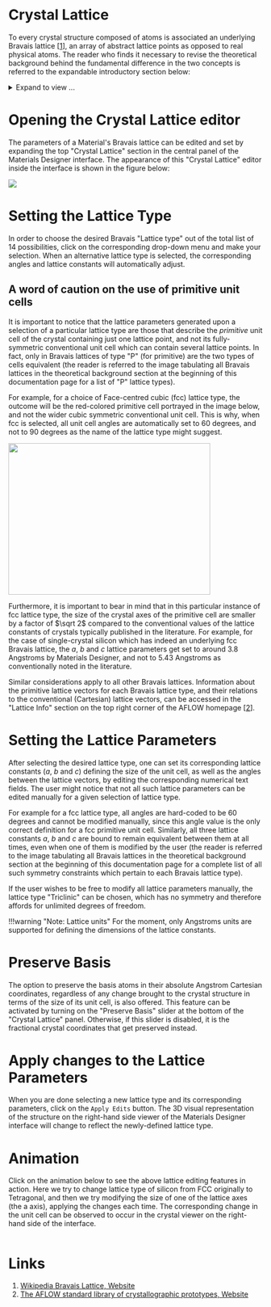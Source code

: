 # Crystal Lattice

To every crystal structure composed of atoms is associated an underlying Bravais lattice [[1](#links)], an array of abstract lattice points as opposed to real physical atoms. The reader who finds it necessary to revise the theoretical background behind the fundamental difference in the two concepts is referred to the expandable introductory section below: 

<details>
  <summary>
    Expand to view ...
  </summary>
  
In crystallography, a Bravais lattice represents an infinite array of discrete points generated by a set of discrete translation operations, which can be expressed in three dimensional space as:
  
$$
{\displaystyle \mathbf{R} = n_{1}\mathbf{a}_{1} + n_{2}\mathbf{a}_{2} + n_{3}\mathbf{a}_{3}}
$$
  
where $n_i$ are any integers, and $a_i$ are known as the primitive lattice vectors spanning the lattice in three-dimensional space. The defining characteristic of a Bravais lattice is that, for any choice of position vector $R$, the lattice has to look exactly the same when viewed from any equivalent lattice point.
  
Two Bravais lattices are considered equivalent if they have the same symmetry elements. In this sense, there are 14 possible distinct Bravais lattices in three-dimensional space, grouped together into 7 more general symmetry categorizations known as lattice systems. These two categories are tabulated in the image below for reference purposes, together with a representation of the typical appearance of their conventional unit cells exhibiting the full symmetry of the lattice:
  
<img src="/images/Bravais_lattices.png"/>

It can be deduced by inspecting the above figure that, besides their symmetry elements, Bravais lattices can additionally be described by the lattice parameters defining their unit cells. These parameters comprise information about both the lengths of the delimiting axes of the unit cell (the $a$, $b$ and $c$ lattice constants) and the angles between them ($\alpha$, $\beta$ and $\gamma$), as explained in the figure below: 

<img src="https://upload.wikimedia.org/wikipedia/commons/5/5e/UnitCell.png"/>


</details>


# Opening the Crystal Lattice editor

The parameters of a Material's Bravais lattice  can be edited and set by expanding the top "Crystal Lattice" section in the central panel of the Materials Designer interface. The appearance of this "Crystal Lattice" editor inside the interface is shown in the figure below:

<img src="/images/crystal-lattice.png"/>

# Setting the Lattice Type

In order to choose the desired Bravais "Lattice type" out of the total list of 14 possibilities, click on the corresponding drop-down menu and make your selection. When an alternative lattice type is selected, the corresponding angles and lattice constants will automatically adjust. 

## A word of caution on the use of primitive unit cells

It is important to notice that the lattice parameters generated upon a selection of a particular lattice type are those that describe the *primitive* unit cell of the crystal containing just one lattice point, and not its fully-symmetric conventional unit cell which can contain several lattice points. In fact, only in Bravais lattices of type "P" (for primitive) are the two types of cells equivalent (the reader is referred to the image tabulating all Bravais lattices in the theoretical background section at the beginning of this documentation page for a list of "P" lattice types). 

For example, for a choice of Face-centred cubic (fcc) lattice type, the outcome will be the red-colored primitive cell portrayed in the image below, and not the wider cubic symmetric conventional unit cell. This is why, when fcc is selected, all unit cell angles are automatically set to 60 degrees, and not to 90 degrees as the name of the lattice type might suggest. 

<img src="/images/TGa4T.png" width="400" height="300"/>

Furthermore, it is important to bear in mind that in this particular instance of fcc lattice type, the size of the crystal axes of the primitive cell are smaller by a factor of $\sqrt 2$ compared to the conventional values of the lattice constants of crystals typically published in the literature. For example, for the case of single-crystal silicon which has indeed an underlying fcc Bravais lattice, the $a$, $b$ and $c$ lattice parameters get set to around 3.8 Angstroms by Materials Designer, and not to 5.43 Angstroms as conventionally noted in the literature.

Similar considerations apply to all other Bravais lattices. Information about the primitive lattice vectors for each Bravais lattice type, and their relations to the conventional (Cartesian) lattice vectors, can be accessed in the "Lattice Info" section on the top right corner of the AFLOW homepage [[2](#links)]. 


# Setting the Lattice Parameters

After selecting the desired lattice type, one can set its corresponding lattice constants ($a$, $b$ and $c$) defining the size of the unit cell, as well as the angles between the lattice vectors, by editing the corresponding numerical text fields. The user might notice that not all such lattice parameters can be edited manually for a given selection of lattice type. 

For example for a fcc lattice type, all angles are hard-coded to be 60 degrees and cannot be modified manually, since this angle value is the only correct definition for a fcc primitive unit cell. Similarly, all three lattice constants $a$, $b$ and $c$ are bound to remain equivalent between them at all times, even when one of them is modified by the user (the reader is referred to the image tabulating all Bravais lattices in the theoretical background section at the beginning of this documentation page for a complete list of all such symmetry constraints which pertain to each Bravais lattice type). 

If the user wishes to be free to modify all lattice parameters manually, the lattice type "Triclinic" can be chosen, which has no symmetry and therefore affords for unlimited degrees of freedom. 

!!!warning "Note: Lattice units"
    For the moment, only Angstroms units are supported for defining the dimensions of the lattice constants.

# Preserve Basis

The option to preserve the basis atoms in their absolute Angstrom Cartesian coordinates, regardless of any change brought to the crystal structure in terms of the size of its unit cell, is also offered. This feature can be activated by turning on the "Preserve Basis" slider at the bottom of the "Crystal Lattice" panel.  Otherwise, if this slider is disabled, it is the fractional crystal coordinates that get preserved instead. 

# Apply changes to the Lattice Parameters

When you are done selecting a new lattice type and its corresponding parameters, click on the `Apply Edits` button.  The 3D visual representation of the structure on the right-hand side viewer of the Materials Designer interface will change to reflect the newly-defined lattice type.

# Animation

Click on the animation below to see the above lattice editing features in action. Here we try to change lattice type of silicon from FCC originally to Tetragonal, and then we try modifying the size of one of the lattice axes (the a axis), applying the changes each time. The corresponding change in the unit cell can be observed to occur in the crystal viewer on the right-hand side of the interface.

<img data-gifffer="/images/ChangeMaterialLattice.gif" />

# Links

1. [Wikipedia Bravais Lattice, Website](https://en.wikipedia.org/wiki/Bravais_lattice)
2. [The AFLOW standard library of crystallographic prototypes, Website](http://www.aflowlib.org/CrystalDatabase/)

